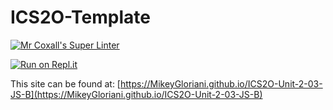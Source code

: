 # ICS2O-Template

[![Mr Coxall's Super Linter](https://github.com/MikeyGloriani/ICS2O-Unit-2-03-JS-B/workflows/Mr%20Coxall's%20Super%20Linter/badge.svg)](https://github.com/MikeyGloriani/ICS2O-Unit-2-03-JS-B/actions/)

[![Run on Repl.it](https://repl.it/badge/github/MikeyGloriani/ICS2O-Unit-2-03-JS-B)](https://repl.it/github/MikeyGloriani/ICS2O-Unit-2-03-JS-B)

This site can be found at: [https://MikeyGloriani.github.io/ICS2O-Unit-2-03-JS-B](https://MikeyGloriani.github.io/ICS2O-Unit-2-03-JS-B)

